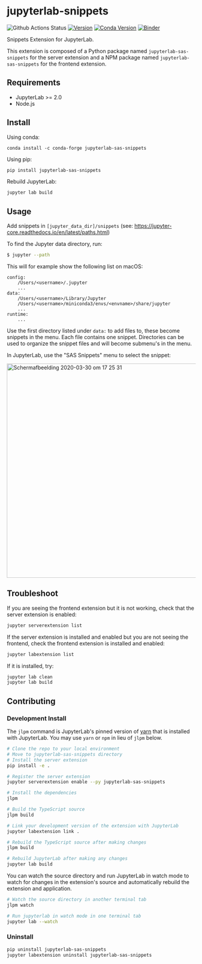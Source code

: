 # jupyterlab-snippets

![Github Actions Status](https://github.com/QuantStack/jupyterlab-snippets/workflows/Build/badge.svg)
[![Version](https://img.shields.io/pypi/v/jupyterlab-snippets.svg)](https://pypi.python.org/project/jupyterlab-sas-snippets)
[![Conda Version](https://img.shields.io/conda/vn/conda-forge/jupyterlab-snippets.svg)](https://anaconda.org/conda-forge/jupyterlab-sas-snippets)
[![Binder](https://mybinder.org/badge_logo.svg)](https://mybinder.org/v2/gh/jld23/jupyterlab-snippets/stable?urlpath=lab/tree/binder/notebook.ipynb)

Snippets Extension for JupyterLab.

This extension is composed of a Python package named `jupyterlab-sas-snippets`
for the server extension and a NPM package named `jupyterlab-sas-snippets`
for the frontend extension.

## Requirements

- JupyterLab >= 2.0
- Node.js

## Install

Using conda:

```
conda install -c conda-forge jupyterlab-sas-snippets
```

Using pip:

```bash
pip install jupyterlab-sas-snippets
```

Rebuild JupyterLab:

```bash
jupyter lab build
```

## Usage

Add snippets in `[jupyter_data_dir]/snippets` (see: https://jupyter-core.readthedocs.io/en/latest/paths.html)

To find the Jupyter data directory, run:
```bash
$ jupyter --path
```
This will for example show the following list on macOS:
```
config:
    /Users/<username>/.jupyter
    ...
data:
    /Users/<username>/Library/Jupyter
    /Users/<username>/miniconda3/envs/<envname>/share/jupyter
    ...
runtime:
    ...
```

Use the first directory listed under `data:` to add files to, these become snippets in the menu. Each file contains one
snippet. Directories can be used to organize the snippet files and will become submenu's in the menu.

In JupyterLab, use the "SAS Snippets" menu to select the snippet:

<img width="570" alt="Schermafbeelding 2020-03-30 om 17 25 31" src="https://user-images.githubusercontent.com/46192475/77930697-8257fd00-72ab-11ea-8a77-36f45d6442d9.png">

## Troubleshoot

If you are seeing the frontend extension but it is not working, check
that the server extension is enabled:

```bash
jupyter serverextension list
```

If the server extension is installed and enabled but you are not seeing
the frontend, check the frontend extension is installed and enabled:

```bash
jupyter labextension list
```

If it is installed, try:

```bash
jupyter lab clean
jupyter lab build
```

## Contributing

### Development Install

The `jlpm` command is JupyterLab's pinned version of
[yarn](https://yarnpkg.com/) that is installed with JupyterLab. You may use
`yarn` or `npm` in lieu of `jlpm` below.

```bash
# Clone the repo to your local environment
# Move to jupyterlab-sas-snippets directory
# Install the server extension
pip install -e .

# Register the server extension
jupyter serverextension enable --py jupyterlab-sas-snippets

# Install the dependencies
jlpm

# Build the TypeScript source
jlpm build

# Link your development version of the extension with JupyterLab
jupyter labextension link .

# Rebuild the TypeScript source after making changes
jlpm build

# Rebuild JupyterLab after making any changes
jupyter lab build
```

You can watch the source directory and run JupyterLab in watch mode to watch for changes in the extension's source and automatically rebuild the extension and application.

```bash
# Watch the source directory in another terminal tab
jlpm watch

# Run jupyterlab in watch mode in one terminal tab
jupyter lab --watch
```

### Uninstall

```bash
pip uninstall jupyterlab-sas-snippets
jupyter labextension uninstall jupyterlab-sas-snippets
```
